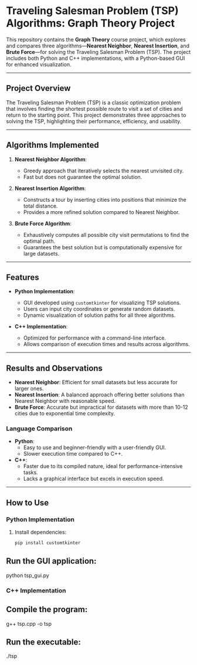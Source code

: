 # Traveling Salesman Problem (TSP) Algorithms: Graph Theory Project

This repository contains the **Graph Theory** course project, which explores and compares three algorithms—**Nearest Neighbor**, **Nearest Insertion**, and **Brute Force**—for solving the Traveling Salesman Problem (TSP). The project includes both Python and C++ implementations, with a Python-based GUI for enhanced visualization.

---

## Project Overview

The Traveling Salesman Problem (TSP) is a classic optimization problem that involves finding the shortest possible route to visit a set of cities and return to the starting point. This project demonstrates three approaches to solving the TSP, highlighting their performance, efficiency, and usability.

---

## Algorithms Implemented

1. **Nearest Neighbor Algorithm**:
   - Greedy approach that iteratively selects the nearest unvisited city.
   - Fast but does not guarantee the optimal solution.

2. **Nearest Insertion Algorithm**:
   - Constructs a tour by inserting cities into positions that minimize the total distance.
   - Provides a more refined solution compared to Nearest Neighbor.

3. **Brute Force Algorithm**:
   - Exhaustively computes all possible city visit permutations to find the optimal path.
   - Guarantees the best solution but is computationally expensive for large datasets.

---

## Features

- **Python Implementation**:
  - GUI developed using `customtkinter` for visualizing TSP solutions.
  - Users can input city coordinates or generate random datasets.
  - Dynamic visualization of solution paths for all three algorithms.

- **C++ Implementation**:
  - Optimized for performance with a command-line interface.
  - Allows comparison of execution times and results across algorithms.

---

## Results and Observations

- **Nearest Neighbor**: Efficient for small datasets but less accurate for larger ones.
- **Nearest Insertion**: A balanced approach offering better solutions than Nearest Neighbor with reasonable speed.
- **Brute Force**: Accurate but impractical for datasets with more than 10-12 cities due to exponential time complexity.

### Language Comparison

- **Python**:
  - Easy to use and beginner-friendly with a user-friendly GUI.
  - Slower execution time compared to C++.
- **C++**:
  - Faster due to its compiled nature, ideal for performance-intensive tasks.
  - Lacks a graphical interface but excels in execution speed.

---

## How to Use

### Python Implementation
1. Install dependencies:
   ```bash
   pip install customtkinter

## Run the GUI application:
python tsp_gui.py

### C++ Implementation

## Compile the program:
  g++ tsp.cpp -o tsp

## Run the executable:
  ./tsp

